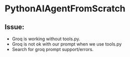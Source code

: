 # PythonAIAgentFromScratch

## Issue:
- Groq is working without tools.py.
- Groq is not ok with our prompt when we use tools.py
- Search for groq prompt support/errors.